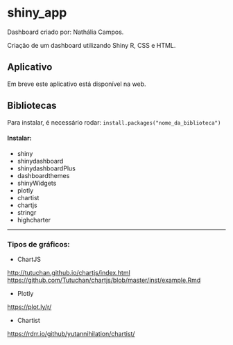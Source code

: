 # shiny_app

Dashboard criado por: Nathália Campos. 

Criação de um dashboard utilizando Shiny R, CSS e HTML. 

## Aplicativo

Em breve este aplicativo está disponível na web. 

## Bibliotecas 

Para instalar, é necessário rodar: 
```install.packages("nome_da_biblioteca")```

#### Instalar: 

* shiny
* shinydashboard
* shinydashboardPlus
* dashboardthemes
* shinyWidgets
* plotly
* chartist
* chartjs
* stringr
* highcharter

-------------------------

### Tipos de gráficos: 

* ChartJS

http://tutuchan.github.io/chartjs/index.html
https://github.com/Tutuchan/chartjs/blob/master/inst/example.Rmd

* Plotly

https://plot.ly/r/

* Chartist

https://rdrr.io/github/yutannihilation/chartist/